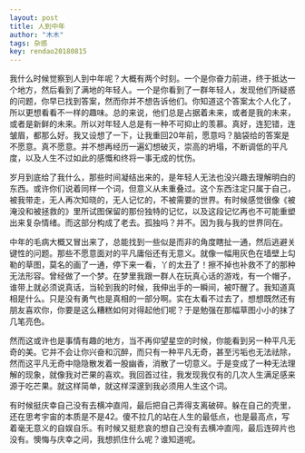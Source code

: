 ```yaml
---
layout: post
title: 人到中年
author: "木木"
tags: 杂感
key: rendao20180815
---
```


我什么时候觉察到人到中年呢？大概有两个时刻。一个是你奋力前进，终于抵达一个地方，然后看到了满地的年轻人。一个是你看到了一群年轻人，发现他们所疑惑的问题，你早已找到答案，然而你并不想告诉他们。你知道这个答案太个人化了，所以更想看看不一样的趣味。<!--more-->总的来说，他们总是占据着未来，或者是我的未来，或者是新鲜的未来。所以对年轻人总是有一种不可抑止的羡慕。真好，连犯错，连皱眉，都那么好。我又设想了一下，让我重回20年前，愿意吗？脑袋给的答案是不愿意。真不愿意。并不想再经历一遍幻想破灭，崇高的坍塌，不断调低的平凡度，以及人生不过如此的感慨和终将一事无成的忧伤。

​    岁月到底给了我什么，那些时间凝结出来的，是年轻人无法也没兴趣去理解明白的东西。或许你们说着同样一个词，但意义从未重叠过。这个东西注定只属于自己，被我带走，无人再次知晓的，无人记忆的，不被需要的世界。有时候感觉很像《被淹没和被拯救的》里所试图保留的那份独特的记忆，以及这段记忆再也不可能重塑出来复杂情绪。而这部分构成了老去。孤独吗？并不。因为我与我的世界同在。

​    中年的毛病大概又冒出来了，总能找到一些似是而非的角度瞎扯一通，然后逃避关键性的问题。那些不愿意面对的平凡庸俗还有无意义。就像一幅用灰色在墙壁上勾勒的草图，莫名的画了一通，停下来一看，丫的太丑了！擦不掉也补救不了的那种无法形容。曾经做了一个梦。在梦里我跟一群人在玩真心话的游戏，有一个帽子，谁带上就必须说真话，当轮到我的时候，我伸出手的一瞬间，被吓醒了。我知道真相是什么。只是没有勇气也是真相的一部分啊。实在太看不过去了，想想既然还有朋友喜欢你，你要是这么糟糕如何对得起他们呢？于是勉强在那幅草图小小的抹了几笔亮色。    

然而这或许也是事情有趣的地方，当不再仰望星空的时候，你能看到另一种平凡无奇的美。它并不会让你兴奋和沉醉，而只有一种平凡无奇，甚至污垢也无法祛除，然而这平凡无奇中隐隐散发着一股幽香，消散了一切意义。于是变成了一种无法理解的现象，就像我对芒果的喜欢。我回首过往，我发现我仅有的几次人生满足感来源于吃芒果。就这样简单，就这样深邃到我必须用人生这个词。

​    有时候挺庆幸自己没有去横冲直闯，最后把自己弄得支离破碎。躲在自己的壳里，还在思考宇宙的本质是不是42。傻不拉几的站在人生的最低点，也是最高点，写着毫无意义的自娱自乐。有时候又挺悲哀的想自己没有去横冲直闯，最后连碎片也没有。懊悔与庆幸之间，我想抓住什么呢？谁知道呢。



